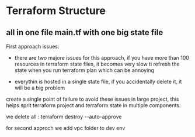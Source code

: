 # Terraform Structure 

 ## all in one file main.tf with one big state file

First approach issues: 
  - there are two majore issues for this approach, if you have more than 100 resources in terraform state files,
    it becomes very slow ti refresh the state when you run terraform plan which can be annoying

  - everythin is hosted in a single state file, if you accidentally delete it, it will be a big problem

  create a single point of failure to avoid these issues in large project, this helps sprit terraform project
  and terraform state in multiple components.

we delete all : terraform destroy --auto-approve

for second approch we add vpc folder to dev env
